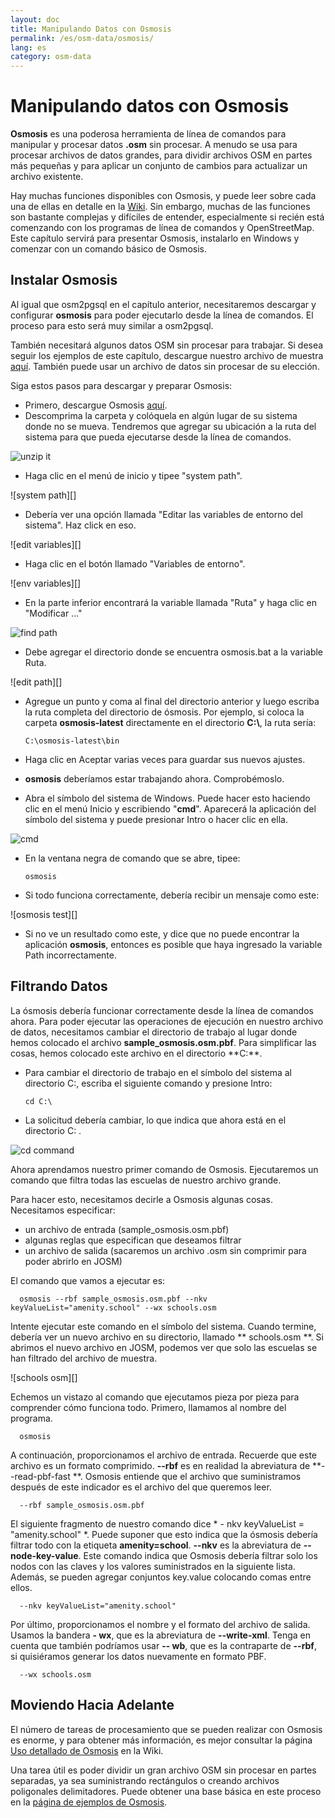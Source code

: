 ```yaml
---
layout: doc
title: Manipulando Datos con Osmosis
permalink: /es/osm-data/osmosis/
lang: es
category: osm-data
---
```


Manipulando datos con Osmosis
===============================


**Osmosis** es una poderosa herramienta de línea de comandos para manipular y procesar datos **.osm** sin procesar. A menudo se usa para procesar archivos de datos grandes, para dividir archivos OSM en partes más pequeñas y para aplicar un conjunto de cambios para actualizar un archivo existente.  

Hay muchas funciones disponibles con Osmosis, y puede leer sobre cada una de ellas en detalle en la [Wiki](http://wiki.openstreetmap.org/wiki/Osmosis/Detailed_Usage_0.41). Sin embargo, muchas de las funciones son bastante complejas y difíciles de entender, especialmente si recién está comenzando con los programas de línea de comandos y OpenStreetMap. Este capítulo servirá para presentar Osmosis, instalarlo en Windows y comenzar con un comando básico de Osmosis.  

Instalar Osmosis
----------------

Al igual que osm2pgsql en el capítulo anterior, necesitaremos descargar y configurar **osmosis** para poder ejecutarlo desde la línea de comandos. El proceso para esto será muy similar a osm2pgsql.  

También necesitará algunos datos OSM sin procesar para trabajar. Si desea seguir los ejemplos de este capítulo, descargue nuestro archivo de muestra [aquí](/files/sample_osmosis.osm.pbf). También puede usar un archivo de datos sin procesar de su elección.  

Siga estos pasos para descargar y preparar Osmosis:  

- Primero, descargue Osmosis [aquí](https://github.com/openstreetmap/osmosis/releases/latest).  
- Descomprima la carpeta y colóquela en algún lugar de su sistema donde no se mueva. Tendremos que agregar su ubicación a la ruta del sistema para que pueda ejecutarse desde la línea de comandos.  

![unzip it][]

- Haga clic en el menú de inicio y tipee "system path".  

![system path][]

- Debería ver una opción llamada "Editar las variables de entorno del sistema". Haz click en eso.  

![edit variables][]

- Haga clic en el botón llamado "Variables de entorno".  

![env variables][]

- En la parte inferior encontrará la variable llamada "Ruta" y haga clic en "Modificar ..."  

![find path][]

- Debe agregar el directorio donde se encuentra osmosis.bat a la variable Ruta.  

![edit path][]

- Agregue un punto y coma al final del directorio anterior y luego escriba la ruta completa del directorio de ósmosis. Por ejemplo, si coloca la carpeta **osmosis-latest** directamente en el directorio **C:\\**, la ruta sería:  
	
      C:\osmosis-latest\bin

- Haga clic en Aceptar varias veces para guardar sus nuevos ajustes.  
- **osmosis** deberíamos estar trabajando ahora. Comprobémoslo.  
- Abra el símbolo del sistema de Windows. Puede hacer esto haciendo clic en el menú Inicio y escribiendo "**cmd**". Aparecerá la aplicación del símbolo del sistema y puede presionar Intro o hacer clic en ella.  

![cmd][]

- En la ventana negra de comando que se abre, tipee:  

      osmosis

- Si todo funciona correctamente, debería recibir un mensaje como este:  

![osmosis test][]

- Si no ve un resultado como este, y dice que no puede encontrar la aplicación **osmosis**, entonces es posible que haya ingresado la variable Path incorrectamente.  

Filtrando Datos
---------------

La ósmosis debería funcionar correctamente desde la línea de comandos ahora. Para poder ejecutar las operaciones de ejecución en nuestro archivo de datos, necesitamos cambiar el directorio de trabajo al lugar donde hemos colocado el archivo **sample_osmosis.osm.pbf**. Para simplificar las cosas, hemos colocado este archivo en el directorio **C:\**.  

- Para cambiar el directorio de trabajo en el símbolo del sistema al directorio C:\, escriba el siguiente comando y presione Intro:  

      cd C:\
    
- La solicitud debería cambiar, lo que indica que ahora está en el directorio C: \.  

![cd command][]

Ahora aprendamos nuestro primer comando de Osmosis. Ejecutaremos un comando que filtra todas las escuelas de nuestro archivo grande.  

Para hacer esto, necesitamos decirle a Osmosis algunas cosas. Necesitamos especificar:  

- un archivo de entrada (sample_osmosis.osm.pbf)  
- algunas reglas que especifican que deseamos filtrar  
- un archivo de salida (sacaremos un archivo .osm sin comprimir para poder abrirlo en JOSM)  

El comando que vamos a ejecutar es:  

      osmosis --rbf sample_osmosis.osm.pbf --nkv keyValueList="amenity.school" --wx schools.osm

Intente ejecutar este comando en el símbolo del sistema. Cuando termine, debería ver un nuevo archivo en su directorio, llamado ** schools.osm **. Si abrimos el nuevo archivo en JOSM, podemos ver que solo las escuelas se han filtrado del archivo de muestra.  

![schools osm][]

Echemos un vistazo al comando que ejecutamos pieza por pieza para comprender cómo funciona todo. Primero, llamamos al nombre del programa.

      osmosis

A continuación, proporcionamos el archivo de entrada. Recuerde que este archivo es un formato comprimido. **--rbf** es en realidad la abreviatura de **--read-pbf-fast **. Osmosis entiende que el archivo que suministramos después de este indicador es el archivo del que queremos leer.  

      --rbf sample_osmosis.osm.pbf

El siguiente fragmento de nuestro comando dice * - nkv keyValueList = "amenity.school" *. Puede suponer que esto indica que la ósmosis debería filtrar todo con la etiqueta **amenity=school**. **--nkv** es la abreviatura de **--node-key-value**. Este comando indica que Osmosis debería filtrar solo los nodos con las claves y los valores suministrados en la siguiente lista. Además, se pueden agregar conjuntos key.value colocando comas entre ellos.  

      --nkv keyValueList="amenity.school"

Por último, proporcionamos el nombre y el formato del archivo de salida. Usamos la bandera **- wx**, que es la abreviatura de **--write-xml**. Tenga en cuenta que también podríamos usar **-- wb**, que es la contraparte de **--rbf**, si quisiéramos generar los datos nuevamente en formato PBF.  

      --wx schools.osm

Moviendo Hacia Adelante
---------------

El número de tareas de procesamiento que se pueden realizar con Osmosis es enorme, y para obtener más información, es mejor consultar la página [Uso detallado de Osmosis](http://wiki.openstreetmap.org/wiki/Osmosis/Detailed_Usage_0.43) en la Wiki.  

Una tarea útil es poder dividir un gran archivo OSM sin procesar en partes separadas, ya sea suministrando rectángulos o creando archivos poligonales delimitadores. Puede obtener una base básica en este proceso en la [página de ejemplos de Osmosis](http://wiki.openstreetmap.org/wiki/Osmosis/Examples).  

[unzip it]: /images/osm-data/unzip-it.png
[ruta sistema]: /images/osm-data/system-path.png
[modificar variables]: /images/osm-data/edit-environment-variables.png
[variables env]: /images/osm-data/environment-variables.png
[find path]: /images/osm-data/find-path.png
[modificar ruta]: /images/osm-data/edit-path-variable.png
[cmd]: /images/osm-data/cmd.png
[prueba osmosis]: /images/osm-data/osmosis-test.png
[cd command]: /images/osm-data/cd-command.png
[escuelas osm]: /images/osm-data/schools-osm.png


